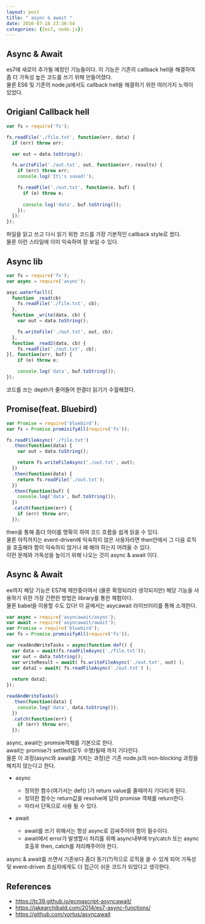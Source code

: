 ```yaml
---
layout: post
title: " async & await "
date: 2016-07-18 23:36:54
categories: {{es7, node.js}}
---
```


## Async & Await  
es7에 새로이 추가될 예정인 기능들이다. 
이 기능은 기존의 callback hell을 해결하여 좀 더 가독성 높은 코드를 쓰기 위해 만들어졌다.  
물론 ES6 및 기존의 node.js에서도 callback hell을 해결하기 위한 여러가지 노력이 있었다.

## Origianl Callback hell

```javascript
var fs = require('fs');

fs.readFile('./file.txt', function(err, data) {
  if (err) throw err;

  var out = data.toString();

  fs.writeFile('./out.txt', out, function(err, results) {
    if (err) throw err;
    console.log('It\'s saved!');

    fs.readFile('./out.txt', function(e, buf) {
      if (e) throw e;
      
      console.log('data', buf.toString());
    });
  });
});

```

파일을 읽고 쓰고 다시 읽기 위한 코드를 가장 기본적인 callback style로 썼다.  
물론 이런 스타일에 이미 익숙하여 잘 보일 수 있다. 

## Async lib

```javascript
var fs = require('fs');
var async = require('async');

asyc.waterfacll([
  function _read(cb) 
    fs.readFile('./file.txt', cb);
  },
  function _write(data, cb) {
    var out = data.toString();

    fs.writeFile('./out.txt', out, cb);
  },
  function _read2(data, cb) {
    fs.readFile('./out.txt', cb);
}], function(err, buf) {
    if (e) throw e;

    console.log('data', buf.toString());
});

```  
코드를 쓰는 depth가 줄어들어 한결더 읽기가 수월해졌다.  

## Promise(feat. Bluebird)

```javascript
var Promise = require('bluebird');
var fs = Promise.promisifyAll(require('fs'));

fs.readFileAsync('./file.txt')
  .then(function(data) {
    var out = data.toString();

    return fs.writeFileAsync('./out.txt', out);
  })
  .then(function(data) {
    return fs.readFile('./out.txt');
  })
  .then(function(buf) {
    console.log('data', buf.toString());
  })
  .catch(function(err) {
    if (err) throw err;
  });
```
then을 통해 좀더 의미를 명확히 하여 코드 흐름을 쉽게 읽을 수 있다.  
물론 아직까지는 event-driven에 익숙하지 않은 사용자라면 then안에서 그 다음 로직을 호출해야 함이 익숙하지 않거나 왜 해야 하는지 어려울 수 있다.  
이런 문제와 가독성을 높이기 위해 나오는 것이 async & await 이다. 

## Async & Await

ee까지 해당 기능은 ES7에 제안중이여서 (물론 확정되리라 생각되지만) 해당 기능을 사용하기 위한 가장 간편한 방법은 library를 통한 체험이다.  
물론 babel을 이용할 수도 있다! 이 글에서는 asycawait 라이브러리를 통해 소개한다.

```javascript
var async = require('asyncawait/async');
var await = require('asyncawait/await');
var Promise = require('bluebird');
var fs = Promise.promisifyAll(require('fs'));

var readAndWriteTasks = async(function def() {
  var data = await(fs.readFileAsync('./file.txt'));
  var out = data.toString();
  var writeResult = await( fs.writeFileAsync('./out.txt', out) );
  var data2 = await( fs.readFileAsync('./out.txt') );
  
  return data2;
});

readAndWriteTasks()
  .then(function(data) {
    console.log('data', data.toString());
  })
  .catch(function(err) {
    if (err) throw err;
  });

```  

async, await는 promsie객체를 기본으로 한다.  
await는 promise가 settled(모두 수행)될때 까지 기다린다.   
물론 이 과정(async와 await를 거치는 과정)은 기존 node.js의 non-blocking 과정을 해치지 않는다고 한다.  

- async   
  - 정의한 함수(여기서는 def() )가 return value를 줄때까지 기다리게 된다.  
  - 정의한 함수는 return값을 resolve에 담아 promise 객체를 return한다.  
  - 따라서 단독으로 사용 될 수 있다.  


- await  
  - await를 쓰기 위해서는 항상 async로 감싸주어야 함이 필수이다.  
  - await에서 error가 발생할시 처리를 위해 async내부에 try/catch 또는 async 호출후 then, catch를 처리해주어야 한다.  

async & await를 쓰면서 기존보다 좀더 동기(?)적으로 로직을 쓸 수 있게 되어 가독성 및 event-driven 초심자에게도 더 접근이 쉬운 코드가 되었다고 생각한다.  

## References  
- https://tc39.github.io/ecmascript-asyncawait/
- https://jakearchibald.com/2014/es7-async-functions/
- https://github.com/yortus/asyncawait
